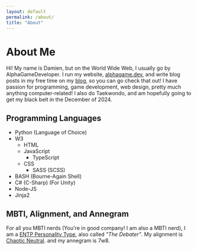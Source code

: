 ```yaml
---
layout: default
permalink: /about/
title: "About"
---
```


# About Me

Hi!  My name is Damien, but on the World Wide Web, I usually go by AlphaGameDeveloper.  I run my website, [alphagame.dev](https://alphagame.dev/), and write blog posts in my free time on my [blog](/blog), so you can go check that out!  I have passion for programming, game development, web design, pretty much anything computer-related!  I also do Taekwondo, and am hopefully going to get my black belt in the December of 2024.

## Programming Languages
* Python (Language of Choice)
* W3
    * HTML
    * JavaScript
        * TypeScript
    * CSS
        * SASS (SCSS)
* BASH (Bourne-Again Shell)
* C# (C-Sharp) (For Unity)
* Node-JS
* Jinja2

## MBTI, Alignment, and Annegram
For all you MBTI nerds (You're in good company!  I am also a MBTI nerd), I am a [ENTP Personality Type][entp-personality], also called *"The Debater"*.  My alignment is [Chaotic Neutral][chaotic-neutral]. and my annegram is 7w8. 

[entp-personality]: https://16personalities.com/entp-personality
[chaotic-neutral]: https://easydamus.com/chaoticneutral.html